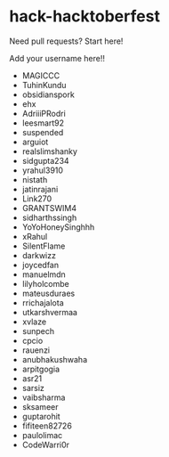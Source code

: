 # hack-hacktoberfest
Need pull requests? Start here!

Add your username here!!

- MAGICCC
- TuhinKundu
- obsidianspork
- ehx
- AdriiiPRodri
- leesmart92
- suspended
- arguiot
- realslimshanky
- sidgupta234
- yrahul3910
- nistath
- jatinrajani
- Link270
- GRANTSWIM4
- sidharthssingh
- YoYoHoneySinghhh
- xRahul
- SilentFlame
- darkwizz
- joycedfan
- manuelmdn
- lilyholcombe
- mateusduraes
- rrichajalota
- utkarshvermaa
- xvlaze
- sunpech
- cpcio
- rauenzi
- anubhakushwaha
- arpitgogia
- asr21
- sarsiz
- vaibsharma
- sksameer
- guptarohit
- fifiteen82726
- paulolimac
- CodeWarri0r
